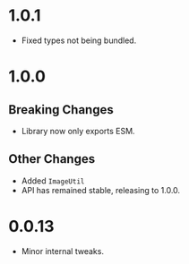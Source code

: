 # 1.0.1

- Fixed types not being bundled.

# 1.0.0

## Breaking Changes
- Library now only exports ESM.

## Other Changes
- Added `ImageUtil`
- API has remained stable, releasing to 1.0.0.

# 0.0.13
- Minor internal tweaks.
